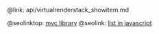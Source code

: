 @link: api/virtualrenderstack_showitem.md

@seolinktop: [mvc library](https://webix.com)
@seolink: [list in javascript](https://webix.com/widget/list/)
